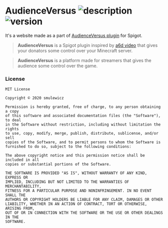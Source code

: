 # AudienceVersus ![description][url_description] ![version][url_version]
It's a website made as a part of [AudienceVersus plugin][url_spigotplugin] for Spigot. 
> __AudienceVersus__ is a Spigot plugin inspired by [a6d video][url_a6d-video] that gives your donators some control over your Minecraft server.

> __AudienceVersus__ is a platform made for streamers that gives the audience some control over the game.

### License
```
MIT License

Copyright © 2020 smulewicz

Permission is hereby granted, free of charge, to any person obtaining a copy
of this software and associated documentation files (the "Software"), to deal
in the Software without restriction, including without limitation the rights
to use, copy, modify, merge, publish, distribute, sublicense, and/or sell
copies of the Software, and to permit persons to whom the Software is
furnished to do so, subject to the following conditions:

The above copyright notice and this permission notice shall be included in all
copies or substantial portions of the Software.

THE SOFTWARE IS PROVIDED "AS IS", WITHOUT WARRANTY OF ANY KIND, EXPRESS OR
IMPLIED, INCLUDING BUT NOT LIMITED TO THE WARRANTIES OF MERCHANTABILITY,
FITNESS FOR A PARTICULAR PURPOSE AND NONINFRINGEMENT. IN NO EVENT SHALL THE
AUTHORS OR COPYRIGHT HOLDERS BE LIABLE FOR ANY CLAIM, DAMAGES OR OTHER
LIABILITY, WHETHER IN AN ACTION OF CONTRACT, TORT OR OTHERWISE, ARISING FROM,
OUT OF OR IN CONNECTION WITH THE SOFTWARE OR THE USE OR OTHER DEALINGS IN THE
SOFTWARE.
```

[url_a6d-video]: https://www.youtube.com/watch?v=ywOfMD2t8dc
[url_version]: https://img.shields.io/badge/version-1.0.0-blue
[url_description]: https://img.shields.io/badge/WWW-gray
[url_spigotplugin]: https://github.com/smulewicz/AudienceVersus-SpigotPlugin
